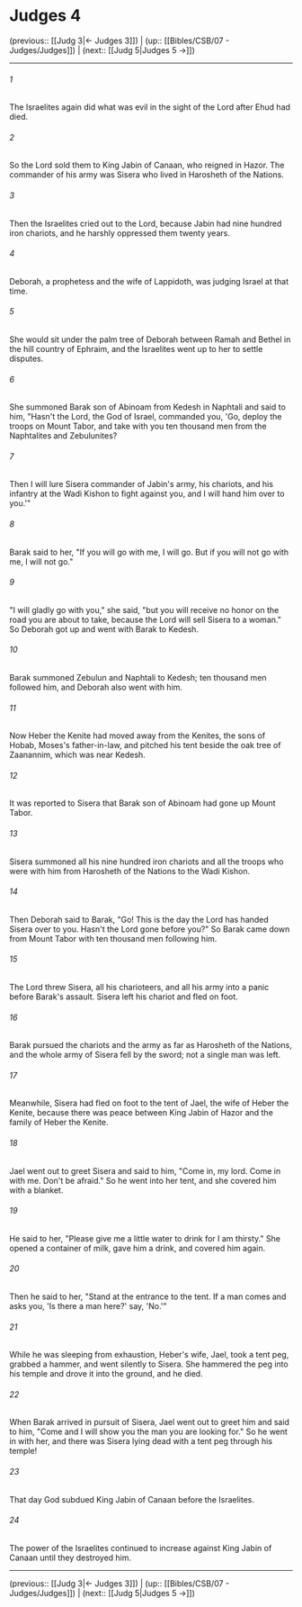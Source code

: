 # Judges 4

(previous:: [[Judg 3|← Judges 3]]) | (up:: [[Bibles/CSB/07 - Judges/Judges]]) | (next:: [[Judg 5|Judges 5 →]])

***


###### 1 
The Israelites again did what was evil in the sight of the Lord after Ehud had died. 

###### 2 
So the Lord sold them to King Jabin of Canaan, who reigned in Hazor. The commander of his army was Sisera who lived in Harosheth of the Nations. 

###### 3 
Then the Israelites cried out to the Lord, because Jabin had nine hundred iron chariots, and he harshly oppressed them twenty years. 

###### 4 
Deborah, a prophetess and the wife of Lappidoth, was judging Israel at that time. 

###### 5 
She would sit under the palm tree of Deborah between Ramah and Bethel in the hill country of Ephraim, and the Israelites went up to her to settle disputes. 

###### 6 
She summoned Barak son of Abinoam from Kedesh in Naphtali and said to him, "Hasn't the Lord, the God of Israel, commanded you, 'Go, deploy the troops on Mount Tabor, and take with you ten thousand men from the Naphtalites and Zebulunites? 

###### 7 
Then I will lure Sisera commander of Jabin's army, his chariots, and his infantry at the Wadi Kishon to fight against you, and I will hand him over to you.'" 

###### 8 
Barak said to her, "If you will go with me, I will go. But if you will not go with me, I will not go." 

###### 9 
"I will gladly go with you," she said, "but you will receive no honor on the road you are about to take, because the Lord will sell Sisera to a woman." So Deborah got up and went with Barak to Kedesh. 

###### 10 
Barak summoned Zebulun and Naphtali to Kedesh; ten thousand men followed him, and Deborah also went with him. 

###### 11 
Now Heber the Kenite had moved away from the Kenites, the sons of Hobab, Moses's father-in-law, and pitched his tent beside the oak tree of Zaanannim, which was near Kedesh. 

###### 12 
It was reported to Sisera that Barak son of Abinoam had gone up Mount Tabor. 

###### 13 
Sisera summoned all his nine hundred iron chariots and all the troops who were with him from Harosheth of the Nations to the Wadi Kishon. 

###### 14 
Then Deborah said to Barak, "Go! This is the day the Lord has handed Sisera over to you. Hasn't the Lord gone before you?" So Barak came down from Mount Tabor with ten thousand men following him. 

###### 15 
The Lord threw Sisera, all his charioteers, and all his army into a panic before Barak's assault. Sisera left his chariot and fled on foot. 

###### 16 
Barak pursued the chariots and the army as far as Harosheth of the Nations, and the whole army of Sisera fell by the sword; not a single man was left. 

###### 17 
Meanwhile, Sisera had fled on foot to the tent of Jael, the wife of Heber the Kenite, because there was peace between King Jabin of Hazor and the family of Heber the Kenite. 

###### 18 
Jael went out to greet Sisera and said to him, "Come in, my lord. Come in with me. Don't be afraid." So he went into her tent, and she covered him with a blanket. 

###### 19 
He said to her, "Please give me a little water to drink for I am thirsty." She opened a container of milk, gave him a drink, and covered him again. 

###### 20 
Then he said to her, "Stand at the entrance to the tent. If a man comes and asks you, 'Is there a man here?' say, 'No.'" 

###### 21 
While he was sleeping from exhaustion, Heber's wife, Jael, took a tent peg, grabbed a hammer, and went silently to Sisera. She hammered the peg into his temple and drove it into the ground, and he died. 

###### 22 
When Barak arrived in pursuit of Sisera, Jael went out to greet him and said to him, "Come and I will show you the man you are looking for." So he went in with her, and there was Sisera lying dead with a tent peg through his temple! 

###### 23 
That day God subdued King Jabin of Canaan before the Israelites. 

###### 24 
The power of the Israelites continued to increase against King Jabin of Canaan until they destroyed him.

***

(previous:: [[Judg 3|← Judges 3]]) | (up:: [[Bibles/CSB/07 - Judges/Judges]]) | (next:: [[Judg 5|Judges 5 →]])
